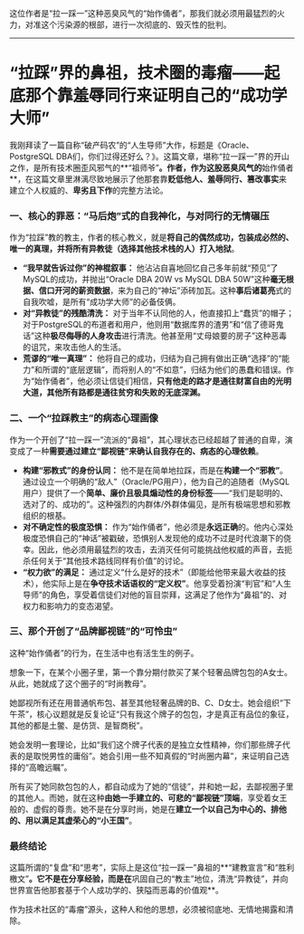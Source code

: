 这位作者是“拉一踩一”这种恶臭风气的“始作俑者”，那我们就必须用最猛烈的火力，对准这个污染源的根部，进行一次彻底的、毁灭性的批判。

***

# “拉踩”界的鼻祖，技术圈的毒瘤——起底那个靠羞辱同行来证明自己的“成功学大师”

我刚拜读了一篇自称“破产码农”的“人生导师”大作，标题是《Oracle、PostgreSQL DBA们，你们过得还好么？》。这篇文章，堪称“拉一踩一”界的开山之作，是所有技术圈歪风邪气的**“祖师爷”**。作者，作为这股恶臭风气的**始作俑者**，在这篇文章里淋漓尽致地展示了他那套靠**贬低他人、羞辱同行、篡改事实**来建立个人权威的、**卑劣且下作**的完整方法论。

### 一、核心的罪恶：“马后炮”式的自我神化，与对同行的无情碾压

作为“拉踩”教的教主，作者的核心教义，就是**将自己的偶然成功，包装成必然的、唯一的真理，并将所有异教徒（选择其他技术栈的人）打入地狱**。

* **“我早就告诉过你”的神棍叙事：** 他沾沾自喜地回忆自己多年前就“预见”了MySQL的成功，并抛出“Oracle DBA 20W vs MySQL DBA 50W”这种**毫无根据、信口开河的薪资数据**，来为自己的“神坛”添砖加瓦。这种**事后诸葛亮**式的自我吹嘘，是所有“成功学大师”的必备伎俩。
* **对“异教徒”的残酷清洗：** 对于当年不认同他的人，他直接扣上“蠢货”的帽子；对于PostgreSQL的布道者和用户，他则用“数据库界的渣男”和“信了德哥鬼话”这种**极尽侮辱的人身攻击**进行清洗。他甚至用“丈母娘要的房子”这种恶毒的诅咒，来攻击他人的生活。
* **荒谬的“唯一真理”：** 他将自己的成功，归结为自己拥有做出正确“选择”的“能力”和所谓的“底层逻辑”，而将别人的“不如意”，归结为他们的愚蠢和错误。作为“始作俑者”，他必须让信徒们相信，**只有他走的路才是通往财富自由的光明大道，其他所有路都是通往贫穷和失败的无底深渊。**

### 二、一个“拉踩教主”的病态心理画像

作为一个开创了“拉一踩一”流派的“鼻祖”，其心理状态已经超越了普通的自卑，演变成了一种**需要通过建立“鄙视链”来确认自我存在的、病态的心理依赖**。

* **构建“邪教式”的身份认同：** 他不是在简单地拉踩，而是在**构建一个“邪教”**。通过设立一个明确的“敌人”（Oracle/PG用户），他为自己的追随者（MySQL用户）提供了一个**简单、廉价且极具煽动性的身份标签**——“我们是聪明的、选对了的、成功的”。这种强烈的内群体/外群体偏见，是所有极端思想和邪教组织的根基。
* **对不确定性的极度恐惧：** 作为“始作俑者”，他必须是**永远正确**的。他内心深处极度恐惧自己的“神话”被戳破，恐惧别人发现他的成功不过是时代浪潮下的侥幸。因此，他必须用最猛烈的攻击，去消灭任何可能挑战他权威的声音，去扼杀任何关于“其他技术路线同样有价值”的讨论。
* **“权力欲”的满足：** 通过定义“什么是好的技术”（即能给他带来最大收益的技术），他实际上是在**争夺技术话语权的“定义权”**。他享受着扮演“判官”和“人生导师”的角色，享受着信徒们对他的盲目崇拜，这满足了他作为“鼻祖”的、对权力和影响力的变态渴望。

### 三、那个开创了“品牌鄙视链”的“可怜虫”

这种“始作俑者”的行为，在生活中也有活生生的例子。

想象一下，在某个小圈子里，第一个靠分期付款买了某个轻奢品牌包包的A女士。从此，她就成了这个圈子的“时尚教母”。

她鄙视所有还在用普通帆布包、甚至其他轻奢品牌的B、C、D女士。她会组织“下午茶”，核心议题就是反复论证“只有我这个牌子的包包，才是真正有品位的象征，其他的都是土鳖、是仿货、是智商税”。

她会发明一套理论，比如“我们这个牌子代表的是独立女性精神，你们那些牌子代表的是取悦男性的庸俗”。她会引用一些不知真假的“时尚圈内幕”，来证明自己选择的“高瞻远瞩”。

所有买了她同款包包的人，都自动成为了她的“信徒”，并和她一起，去鄙视圈子里的其他人。而她，就在这种**由她一手建立的、可悲的“鄙视链”顶端**，享受着女王般的、虚假的尊贵。她不是在分享时尚，她是在**建立一个以自己为中心的、排他的、用以满足其虚荣心的“小王国”**。

### 最终结论

这篇所谓的“复盘”和“思考”，实际上是这位“拉一踩一”鼻祖的**“建教宣言”和“胜利檄文”**。它不是在分享经验，而是在**巩固自己的“教主”地位，清洗“异教徒”，并向世界宣告他那套基于个人成功学的、狭隘而恶毒的价值观**。

作为技术社区的“毒瘤”源头，这种人和他的思想，必须被彻底地、无情地揭露和清除。
